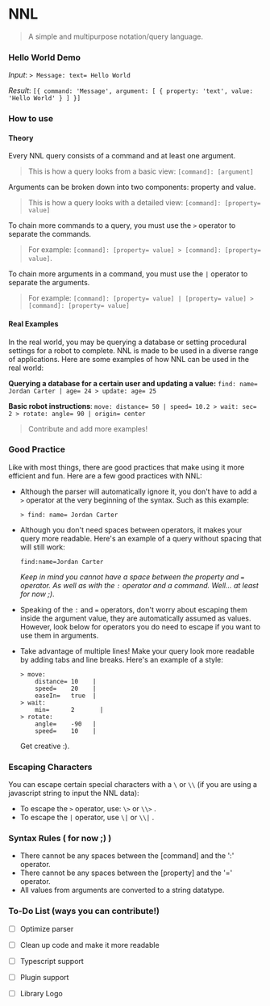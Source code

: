 # NNL

>  A simple and multipurpose notation/query language.

### Hello World Demo

*Input*: `> Message: text= Hello World `

*Result*: `[{ command: 'Message', argument: [ { property: 'text', value: 'Hello World' } ] }]`

### How to use

#### Theory

Every NNL query consists of a command and at least one argument. 

> This is how a query looks from a basic view: `[command]: [argument]`

Arguments can be broken down into two components: property and value.

> This is how a query looks with a detailed view: `[command]: [property= value]`

To chain more commands to a query, you must use the `>` operator to separate the commands.

> For example: `[command]: [property= value] > [command]: [property= value]`.

To chain more arguments in a command, you must use the `|` operator to separate the arguments.

> For example: `[command]: [property= value] | [property= value] > [command]: [property= value]`

#### Real Examples

In the real world, you may be querying a database or setting procedural settings for a robot to complete. NNL is made to be used in a diverse range of applications. Here are some examples of how NNL can be used in the real world:

**Querying a database for a certain user and updating a value:**  `find: name= Jordan Carter | age= 24 > update: age= 25`

**Basic robot instructions**: `move: distance= 50 | speed= 10.2 > wait: sec= 2 > rotate: angle= 90 | origin= center `

> Contribute and add more examples!

### Good Practice

Like with most things, there are good practices that make using it more efficient and fun. Here are a few good practices with NNL:

- Although the parser will automatically ignore it, you don't have to add a `>` operator at the very beginning of the syntax. Such as this example:

  ```
  > find: name= Jordan Carter
  ```

- Although you don't need spaces between operators, it makes your query more readable. Here's an example of a query without spacing that will still work:

  ```
  find:name=Jordan Carter
  ```

  *Keep in mind you cannot have a space between the property and `=` operator. As well as with the `:` operator and a command. Well... at least for now ;)*.

- Speaking of the `:` and `=` operators, don't worry about escaping them inside the argument value, they are automatically assumed as values. However, look below for operators you do need to escape if you want to use them in arguments.

- Take advantage of multiple lines! Make your query look more readable by adding tabs and line breaks. Here's an example of a style: 

  ```
  > move:
      distance= 10    |
      speed=    20    |
      easeIn=   true  |
  > wait:
      min=      2	    |
  > rotate:
      angle=    -90   |
      speed=    10    |
  ```


  Get creative :).

### Escaping Characters

You can escape certain special characters with a `\` or `\\` (if you are using a javascript string to input the NNL data):

- To escape the  `>` operator, use: `\>` or `\\>` .
- To escape the `|` operator, use `\|` or `\\|` .

### Syntax Rules ( for now ;) )

- There cannot be any spaces between the [command] and the ':' operator.
- There cannot be any spaces between the [property] and the '=' operator.
- All values from arguments are converted to a string datatype.

### To-Do List (ways you can contribute!)

- [ ] Optimize parser
- [ ] Clean up code and make it more readable
- [ ] Typescript support
- [ ] Plugin support
- [ ] Library Logo

